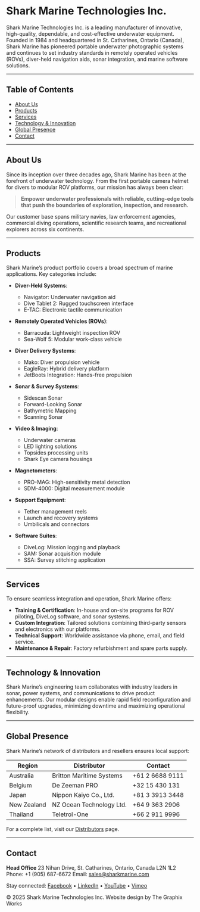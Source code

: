 # Shark Marine Technologies Inc.

Shark Marine Technologies Inc. is a leading manufacturer of innovative, high-quality, dependable, and cost-effective underwater equipment. Founded in 1984 and headquartered in St. Catharines, Ontario (Canada), Shark Marine has pioneered portable underwater photographic systems and continues to set industry standards in remotely operated vehicles (ROVs), diver-held navigation aids, sonar integration, and marine software solutions.

---

## Table of Contents

* [About Us](#about-us)
* [Products](#products)
* [Services](#services)
* [Technology & Innovation](#technology--innovation)
* [Global Presence](#global-presence)
* [Contact](#contact)

---

## About Us

Since its inception over three decades ago, Shark Marine has been at the forefront of underwater technology. From the first portable camera helmet for divers to modular ROV platforms, our mission has always been clear:

> **Empower underwater professionals with reliable, cutting-edge tools that push the boundaries of exploration, inspection, and research.**

Our customer base spans military navies, law enforcement agencies, commercial diving operations, scientific research teams, and recreational explorers across six continents.

---

## Products

Shark Marine’s product portfolio covers a broad spectrum of marine applications. Key categories include:

* **Diver-Held Systems**:

  * Navigator: Underwater navigation aid
  * Dive Tablet 2: Rugged touchscreen interface
  * E-TAC: Electronic tactile communication

* **Remotely Operated Vehicles (ROVs)**:

  * Barracuda: Lightweight inspection ROV
  * Sea-Wolf 5: Modular work-class vehicle

* **Diver Delivery Systems**:

  * Mako: Diver propulsion vehicle
  * EagleRay: Hybrid delivery platform
  * JetBoots Integration: Hands-free propulsion

* **Sonar & Survey Systems**:

  * Sidescan Sonar
  * Forward-Looking Sonar
  * Bathymetric Mapping
  * Scanning Sonar

* **Video & Imaging**:

  * Underwater cameras
  * LED lighting solutions
  * Topsides processing units
  * Shark Eye camera housings

* **Magnetometers**:

  * PRO-MAG: High-sensitivity metal detection
  * SDM-4000: Digital measurement module

* **Support Equipment**:

  * Tether management reels
  * Launch and recovery systems
  * Umbilicals and connectors

* **Software Suites**:

  * DiveLog: Mission logging and playback
  * SAM: Sonar acquisition module
  * SSA: Survey stitching application

---

## Services

To ensure seamless integration and operation, Shark Marine offers:

* **Training & Certification**: In-house and on-site programs for ROV piloting, DiveLog software, and sonar systems.
* **Custom Integration**: Tailored solutions combining third-party sensors and electronics with our platforms.
* **Technical Support**: Worldwide assistance via phone, email, and field service.
* **Maintenance & Repair**: Factory refurbishment and spare parts supply.

---

## Technology & Innovation

Shark Marine’s engineering team collaborates with industry leaders in sonar, power systems, and communications to drive product enhancements. Our modular designs enable rapid field reconfiguration and future-proof upgrades, minimizing downtime and maximizing operational flexibility.

---

## Global Presence

Shark Marine’s network of distributors and resellers ensures local support:

| Region      | Distributor              | Contact         |
| ----------- | ------------------------ | --------------- |
| Australia   | Britton Maritime Systems | +61 2 6688 9111 |
| Belgium     | De Zeeman PRO            | +32 15 430 131  |
| Japan       | Nippon Kaiyo Co., Ltd.   | +81 3 3913 3448 |
| New Zealand | NZ Ocean Technology Ltd. | +64 9 363 2906  |
| Thailand    | Teletrol-One             | +66 2 911 9996  |

For a complete list, visit our [Distributors](https://www.sharkmarine.com/contact/distributors/) page.

---

## Contact

**Head Office**
23 Nihan Drive, St. Catharines, Ontario, Canada L2N 1L2
Phone: +1 (905) 687-6672
Email: [sales@sharkmarine.com](mailto:sales@sharkmarine.com)

Stay connected: [Facebook](#) • [LinkedIn](#) • [YouTube](#) • [Vimeo](#)

© 2025 Shark Marine Technologies Inc.
Website design by The Graphix Works
